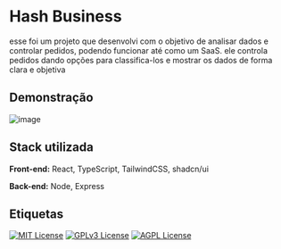 
# Hash Business

esse foi um projeto que desenvolvi com o objetivo de analisar dados e controlar pedidos, podendo funcionar até como um SaaS. ele controla pedidos dando opções para classifica-los e mostrar os dados de forma clara e objetiva


## Demonstração

![image](https://github.com/Inacioluz/dashboard-busines/assets/108021488/3dce39f4-ac18-46b1-9541-08f5dae5ecda)


## Stack utilizada

**Front-end:** React, TypeScript, TailwindCSS, shadcn/ui 

**Back-end:** Node, Express


## Etiquetas

[![MIT License](https://img.shields.io/badge/License-MIT-green.svg)](https://choosealicense.com/licenses/mit/)
[![GPLv3 License](https://img.shields.io/badge/License-GPL%20v3-yellow.svg)](https://opensource.org/licenses/)
[![AGPL License](https://img.shields.io/badge/license-AGPL-blue.svg)](http://www.gnu.org/licenses/agpl-3.0)

